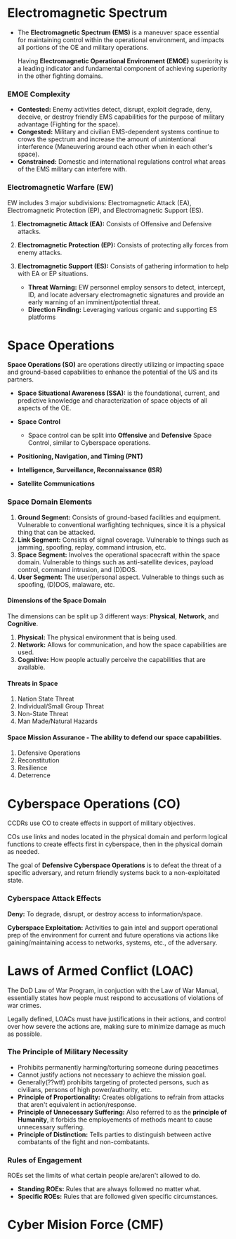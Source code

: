 # Electromagnetic Spectrum
- The __Electromagnetic Spectrum (EMS)__ is a maneuver space essential for maintaining control within the operational environment, and impacts all portions of the OE and military operations.

   Having __Electromagnetic Operational Environment (EMOE)__ superiority is a leading indicator and fundamental component of achieving superiority in the other fighting domains.
### EMOE Complexity
- __Contested:__ Enemy activities detect, disrupt, exploit degrade, deny, deceive, or destroy friendly EMS capabilities for the purpose of military advantage (Fighting for the space).
- __Congested:__ Military and civilian EMS-dependent systems continue to crows the spectrum and increase the amount of unintentional interference (Maneuvering around each other when in each other's space).
- __Constrained:__ Domestic and international regulations control what areas of the EMS military can interfere with.

### Electromagnetic Warfare (EW)
EW includes 3 major subdivisions: Electromagnetic Attack (EA), Electromagnetic Protection (EP), and Electromagnetic Support (ES).
1. __Electromagnetic Attack (EA):__ Consists of Offensive and Defensive attacks.
2. __Electromagnetic Protection (EP):__ Consists of protecting ally forces from enemy attacks.
3. __Electromagnetic Support (ES):__ Consists of gathering information to help with EA or EP situations.

   * __Threat Warning:__ EW personnel employ sensors to detect, intercept, ID, and locate adversary electromagnetic signatures and provide an early warning of an imminent/potential threat.
   * __Direction Finding:__ Leveraging various organic and supporting ES platforms

# Space Operations
__Space Operations (SO)__ are operations directly utilizing or impacting space and ground-based capabilities to enhance the potential of the US and its partners.
* __Space Situational Awareness (SSA):__ is the foundational, current, and predictive knowledge and characterization of space objects of all aspects of the OE.
* __Space Control__

   * Space control can be split into __Offensive__ and __Defensive__ Space Control, similar to Cyberspace operations.
* __Positioning, Navigation, and Timing (PNT)__
* __Intelligence, Surveillance, Reconnaissance (ISR)__
* __Satellite Communications__

### Space Domain Elements
1. __Ground Segment:__ Consists of ground-based facilities and equipment. Vulnerable to conventional warfighting techniques, since it is a physical thing that can be attacked.
2. __Link Segment:__ Consists of signal coverage. Vulnerable to things such as jamming, spoofing, replay, command intrusion, etc.
3. __Space Segment:__ Involves the operational spacecraft within the space domain. Vulnerable to things such as anti-satellite devices, payload control, command intrusion, and (D)DOS.
4. __User Segment:__ The user/personal aspect. Vulnerable to things such as spoofing, (D)DOS, malaware, etc.

#### Dimensions of the Space Domain
The dimensions can be split up 3 different ways: __Physical__, __Network__, and __Cognitive__.
1. __Physical:__ The physical environment that is being used.
2. __Network:__ Allows for communication, and how the space capabilities are used.
3. __Cognitive:__ How people actually perceive the capabilities that are available.

#### Threats in Space
1. Nation State Threat
2. Individual/Small Group Threat
3. Non-State Threat
4. Man Made/Natural Hazards

#### Space Mission Assurance - The ability to defend our space capabilities.
1. Defensive Operations
2. Reconstitution
3. Resilience
4. Deterrence

# Cyberspace Operations (CO)
CCDRs use CO to create effects in support of military objectives.

COs use links and nodes located in the physical domain and perform logical functions to create effects first in cyberspace, then in the physical domain as needed.

The goal of __Defensive Cyberspace Operations__ is to defeat the threat of a specific adversary, and return friendly systems back to a non-exploitated state.

### Cyberspace Attack Effects
__Deny:__ To degrade, disrupt, or destroy access to information/space.

__Cyberspace Exploitation:__ Activities to gain intel and support operational prep of the environment for current and future operations via actions like gaining/maintaining access to networks, systems, etc., of the adversary.

# Laws of Armed Conflict (LOAC)
The DoD Law of War Program, in conjuction with the Law of War Manual, essentially states how people must respond to accusations of violations of war crimes.

Legally defined, LOACs must have justifications in their actions, and control over how severe the actions are, making sure to minimize damage as much as possible.

### The Principle of Military Necessity
* Prohibits permanently harming/torturing someone during peacetimes
* Cannot justify actions not necessary to achieve the mission goal.
* Generally(??wtf) prohibits targeting of protected persons, such as civilians, persons of high power/authority, etc.
* __Principle of Proportionality:__ Creates obligations to refrain from attacks that aren't equivalent in action/response.
* __Principle of Unnecessary Suffering:__ Also referred to as the __principle of Humanity__, it forbids the employements of methods meant to cause unnecessary suffering.
* __Principle of Distinction:__ Tells parties to distinguish between active combatants of the fight and non-combatants.

### Rules of Engagement
ROEs set the limits of what certain people are/aren't allowed to do.
   * __Standing ROEs:__ Rules that are always followed no matter what.
   * __Specific ROEs:__ Rules that are followed given specific circumstances.

 # Cyber Mision Force (CMF)
 
